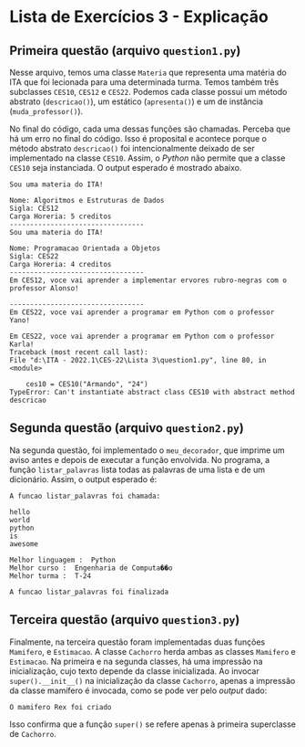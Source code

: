 # Lista de Exercícios 3 - Explicação

## Primeira questão (arquivo `question1.py`)

Nesse arquivo, temos uma classe `Materia` que representa uma matéria do ITA que foi lecionada para uma determinada turma. Temos também três subclasses `CES10`, `CES12` e `CES22`. Podemos cada classe possui um método abstrato (`descricao()`), um estático (`apresenta()`) e um de instância (`muda_professor()`).

No final do código, cada uma dessas funções são chamadas. Perceba que há um erro no final do código. Isso é proposital e acontece porque o método abstrato `descricao()` foi intencionalmente deixado de ser implementado na classe `CES10`. Assim, o _Python_ não permite que a classe `CES10` seja instanciada. O output esperado é mostrado abaixo. 

    Sou uma materia do ITA!

    Nome: Algoritmos e Estruturas de Dados
    Sigla: CES12
    Carga Horeria: 5 creditos
    ---------------------------------
    Sou uma materia do ITA!

    Nome: Programacao Orientada a Objetos
    Sigla: CES22
    Carga Horeria: 4 creditos
    ---------------------------------
    Em CES12, voce vai aprender a implementar ervores rubro-negras com o professor Alonso!

    ---------------------------------
    Em CES22, voce vai aprender a programar em Python com o professor Yano!

    Em CES22, voce vai aprender a programar em Python com o professor Karla!
    Traceback (most recent call last):
    File "d:\ITA - 2022.1\CES-22\Lista 3\question1.py", line 80, in <module>

        ces10 = CES10("Armando", "24")
    TypeError: Can't instantiate abstract class CES10 with abstract method descricao


## Segunda questão (arquivo `question2.py`)

Na segunda questão, foi implementado o `meu_decorador`, que imprime um aviso antes e depois de executar a função envolvida. No programa, a função `listar_palavras` lista todas as palavras de uma lista e de um dicionário. Assim, o output esperado é:

    A funcao listar_palavras foi chamada:

    hello
    world
    python
    is
    awesome

    Melhor linguagem :  Python
    Melhor curso :  Engenharia de Computa��o
    Melhor turma :  T-24

    A funcao listar_palavras foi finalizada

## Terceira questão (arquivo `question3.py`)

Finalmente, na terceira questão foram implementadas duas funções `Mamifero`, e `Estimacao`. A classe `Cachorro` herda ambas as classes `Mamifero` e `Estimacao`. Na primeira e na segunda classes, há uma impressão na inicialização, cujo texto depende da classe inicializada. Ao invocar `super().__init__()` na inicialização da classe `Cachorro`, apenas a impressão da classe mamífero é invocada, como se pode ver pelo _output_ dado:

    O mamifero Rex foi criado

Isso confirma que a função `super()` se refere apenas à primeira superclasse de `Cachorro`.